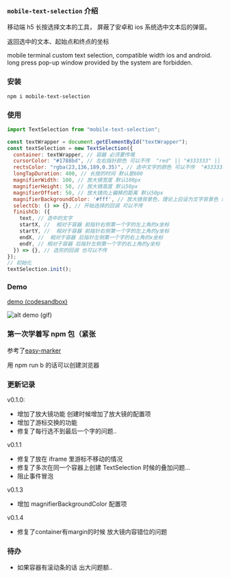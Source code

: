 ### `mobile-text-selection` 介绍

移动端 h5 长按选择文本的工具， 屏蔽了安卓和 ios 系统选中文本后的弹窗。

返回选中的文本、起始点和终点的坐标

mobile terminal custom text selection, compatible width ios and android. long press pop-up window provided by the system are forbidden.

### 安装

```
npm i mobile-text-selection
```

### 使用

```js
import TextSelection from "mobile-text-selection";

const textWrapper = document.getElementById("textWrapper");
const textSelection = new TextSelection({
  container: textWrapper, // 容器 必须要传哦
  cursorColor: "#1788bd", // 左右指针颜色 可以不传  "red" || "#333333" || "rgba(125,125,125)"
  rectsColor: "rgba(23,136,189,0.35)", // 选中文字的颜色 可以不传  "#333333aa" || "rgba(125,125,125, 0.5)" 需要是个透明色哦
  longTapDuration: 400, // 长按的时间 默认是600
  magnifierWidth: 100, // 放大镜宽度 默认100px
  magnifierHeight: 50, // 放大镜高度 默认50px
  magnifierOffset: 50, // 放大镜向上偏移的距离 默认50px
  magnifierBackgroundColor: '#fff', // 放大镜背景色，理论上应设为文字背景色 默认白色（该配置项从 v0.1.2 起生效）
  selectCb: () => {}, // 开始选择的回调 可以不传
  finishCb: ({
    text, // 选中的文字
    startX, //  相对于容器 前指针右侧第一个字的左上角的x坐标
    startY, //  相对于容器 前指针右侧第一个字的左上角的y坐标
    endX, //  相对于容器 后指针左侧第一个字的右上角的x坐标
    endY, // 相对于容器 后指针左侧第一个字的右上角的y坐标
  }) => {}, // 选完的回调 也可以不传
});
// 初始化
textSelection.init();
```

### Demo

[demo (codesandbox)](https://codesandbox.io/s/mobile-text-selection-example-zc9k3?file=/src/App.js)

![alt demo (gif)](https://github.com/ReynardFox99/mobile-text-selection/blob/master/demo.gif "demo (gif)")

### 第一次学着写 npm 包（紧张

参考了[easy-marker](https://github.com/luojilab/easy-marker.git)

用 npm run b 的话可以创建浏览器

### 更新记录

v0.1.0:

- 增加了放大镜功能 创建时候增加了放大镜的配置项
- 增加了游标交换的功能
- 修复了每行选不到最后一个字的问题..

v0.1.1

- 修复了放在 iframe 里游标不移动的情况
- 修复了多次在同一个容器上创建 TextSelection 时候的叠加问题...
- 阻止事件冒泡

v0.1.3

- 增加 magnifierBackgroundColor 配置项

v0.1.4

- 修复了container有margin的时候 放大镜内容错位的问题

### 待办

- 如果容器有滚动条的话 出大问题额..

